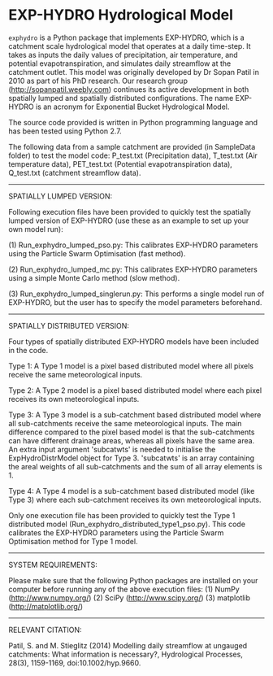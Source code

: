 # EXP-HYDRO Hydrological Model

`exphydro` is a Python package that implements EXP-HYDRO, which is a catchment scale hydrological model that operates at a daily time-step. It takes as inputs the daily values of precipitation, air temperature, and potential evapotranspiration, and simulates daily streamflow at the catchment outlet. This model was originally developed by Dr Sopan Patil in 2010 as part of his PhD research. Our research group (http://sopanpatil.weebly.com) continues its active development in both spatially lumped and spatially distributed configurations.  The name EXP-HYDRO is an acronym for Exponential Bucket Hydrological Model.

The source code provided is written in Python programming language and has been tested using Python 2.7.

The following data from a sample catchment are provided (in SampleData folder) to test the model code: P_test.txt (Precipitation data), T_test.txt (Air temperature data), PET_test.txt (Potential evapotranspiration data), Q_test.txt (catchment streamflow data).

- - - -

SPATIALLY LUMPED VERSION:

Following execution files have been provided to quickly test the spatially lumped version of EXP-HYDRO (use these as an example to set up your own model run):

(1) Run_exphydro_lumped_pso.py: This calibrates EXP-HYDRO parameters using the Particle Swarm Optimisation (fast method).

(2) Run_exphydro_lumped_mc.py: This calibrates EXP-HYDRO parameters using a simple Monte Carlo method (slow method).

(3) Run_exphydro_lumped_singlerun.py: This performs a single model run of EXP-HYDRO, but the user has to specify the model parameters beforehand.

- - - -

SPATIALLY DISTRIBUTED VERSION:

Four types of spatially distributed EXP-HYDRO models have been included in the code.

Type 1: A Type 1 model is a pixel based distributed model where all pixels receive the same meteorological inputs.

Type 2: A Type 2 model is a pixel based distributed model where each pixel receives its own meteorological inputs.

Type 3: A Type 3 model is a sub-catchment based distributed model where all sub-catchments receive the same meteorological inputs.  The main difference compared to the pixel based model is that the sub-catchments can have different drainage areas, whereas all pixels have the same area.  An extra input argument 'subcatwts' is needed to initialise the ExpHydroDistrModel object for Type 3.  'subcatwts' is an array containing the areal weights of all sub-catchments and the sum of all array elements is 1.

Type 4: A Type 4 model is a sub-catchment based distributed model (like Type 3) where each sub-catchment receives its own meteorological inputs.

Only one execution file has been provided to quickly test the Type 1 distributed model (Run_exphydro_distributed_type1_pso.py).  This code calibrates the EXP-HYDRO parameters using the Particle Swarm Optimisation method for Type 1 model.

- - - -

SYSTEM REQUIREMENTS:

Please make sure that the following Python packages are installed on your computer before running any of the above execution files:
(1) NumPy (http://www.numpy.org/)
(2) SciPy (http://www.scipy.org/)
(3) matplotlib (http://matplotlib.org/)

- - - -

RELEVANT CITATION:

Patil, S. and M. Stieglitz (2014) Modelling daily streamflow at ungauged catchments: What information is necessary?, Hydrological Processes, 28(3), 1159-1169, doi:10.1002/hyp.9660.
